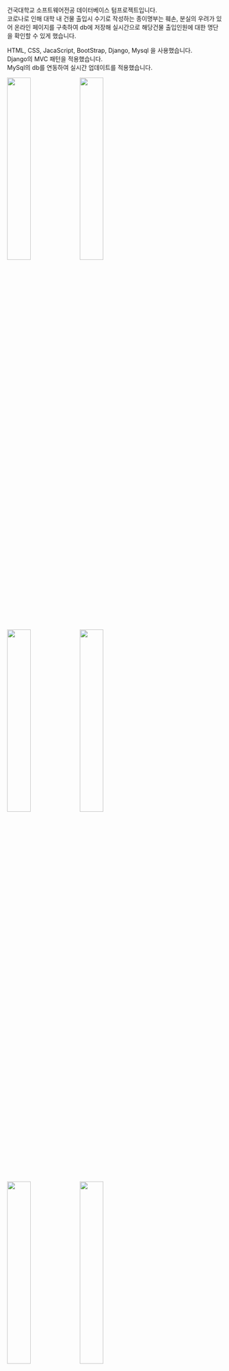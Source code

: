 건국대학교 소프트웨어전공 데이터베이스 텀프로젝트입니다.   
코로나로 인해 대학 내 건물 출입시 수기로 작성하는 종이명부는 훼손, 분실의 우려가 있어 온라인 페이지를 구축하여 db에 저장해 실시간으로 해당건물 출입인원에 대한 명단을 확인할 수 있게 했습니다.   

HTML, CSS, JacaScript, BootStrap, Django, Mysql 을 사용했습니다.   
Django의 MVC 패턴을 적용했습니다.   
MySql의 db를 연동하여 실시간 업데이트를 적용했습니다.   

<img src = "https://user-images.githubusercontent.com/68366920/125319444-bb6b9200-e375-11eb-85bd-26a4d42f2c7b.png" width="33%" height="33%">   <img src = "https://user-images.githubusercontent.com/68366920/125319451-bc9cbf00-e375-11eb-93c6-d49866681a23.png" width="33%" height="33%">   <img src = "https://user-images.githubusercontent.com/68366920/125319454-bdcdec00-e375-11eb-8ea3-1abdb6defd5a.png" width="33%" height="33%">   <img src = "https://user-images.githubusercontent.com/68366920/125319462-be668280-e375-11eb-8885-913a85f1adce.png" width="33%" height="33%">   <img src = "https://user-images.githubusercontent.com/68366920/125319466-beff1900-e375-11eb-9994-b6ed9c88bf30.png" width="33%" height="33%">   <img src = "https://user-images.githubusercontent.com/68366920/125319474-c0c8dc80-e375-11eb-97c9-c7fa3bf02f84.png" width="33%" height="33%">
